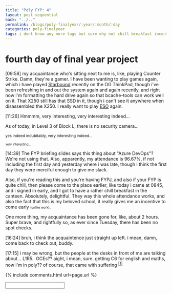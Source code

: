 ```yaml
---
title: "Poly FYP: 4"
layout: post-sequential
back: "../.."
permalink: /blogs/poly-finalyear/:year/:month/:day
categories: poly-finalyear
tags: i dont know any more tags but sure why not chill breakfast incentive attendance no security camera social life
---
```

# fourth day of final year project

<span class="timestamp">[09:58]</span> my acquaintance who's sitting next to me is, like, playing Counter Strike. Damn, they're a gamer. I have been wanting to play games again, which i have played <a href="https://store.steampowered.com/app/211820/Starbound/" target="_blank">Starbound</a> recently on the OG ThinkPad, though i've been refreshing in and out the system again and again recently, and right now i'm formatting the hard drive again so that bcache-tools can work well on it. That X250 still has that SSD in it, though i can't see it anywhere when disassembled the X250. I really want to play <a href='https://store.steampowered.com/app/306130/The_Elder_Scrolls_Online/' target="_blank">ESO</a> again.

<span class="timestamp">[11:26]</span> Hmmmm, very interesting, very interesting indeed...

As of today, in Level 3 of Block L, there is no security camera...

<span style="font-size:85%;">yes indeed indubitably, very interesting indeed...</span>

<span style="font-size:70%;">very interesting...</span>

<span class="timestamp">[14:39]</span> The FYP briefing slides says this thing about "Azure DevOps"? We're not using that. Also, apparently, my attendance is 96.67%, if not including the first day and yesterday where i was late, though i think the first day they were merciful enough to give me slack.

Also, if you're reading this and you're having FYPJ, and also if your FYP is quite chill, then please come to the place earlier, like today i came at 0845, and i signed in early, and I got to have a rather chill breakfast in the canteen. Absolutely, delightful. They way this whole attendance works, and also the fact that this is my beloved school, it really gives me an incentive to come early <span style="font-size:70%;">(unlike work)</span>. 

One more thing, my acquaintance has been gone for, like, about 2 hours. Super brave, and rightfully so, as ever since Tuesday, there has been no spot checks. 

<span class="timestamp">[16:24]</span> bruh, i think the acquaintence just straight up left. i mean, damn, come back to check out, buddy.

<span class="timestamp">[17:15]</span> i may be wrong, but the people at the desks in front of me are talking about... L1R5.. GCEs?? aight, i mean, sure. getting C6 for english and maths, now i'm in poly?? of course, that came with suffering <sup><a href="#1">[1]</a></sup>

<!--

<span class='disable-selection' ondblclick="this.innerHTML=''">&lt;<b>REDACTED</b>&gt;</span>
<span class='disable-selection' ondblclick="this.innerHTML=''">****</span>

-->
{% include comments.html url=page.url %}

<input id="password-input" type="password" class="text-secret" onkeyup="unlock()" autocomplete="off">

<span class="disable-selection" id="truth" style="display:none;"><sup id="1">[1]</sup> what? oh, right. i mean of course, if i could describe the first 3 years of my life after secondary school, it would be the highest of mountains and lowest of valleys. I've had awesome times, ironically most related to IT itself, but of course, the lowest was all from the inside and my social life with everyone in my life. </span>
